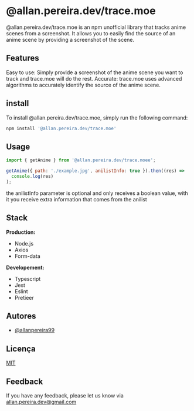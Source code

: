 # @allan.pereira.dev/trace.moe

@allan.pereira.dev/trace.moe is an npm unofficial library that tracks anime scenes from a screenshot. It allows you to easily find the source of an anime scene by providing a screenshot of the scene.

## Features

Easy to use: Simply provide a screenshot of the anime scene you want to track and trace.moe will do the rest.
Accurate: trace.moe uses advanced algorithms to accurately identify the source of the anime scene.

## install

To install @allan.pereira.dev/trace.moe, simply run the following command:

```bash
npm install '@allan.pereira.dev/trace.moe'
```

## Usage

```javascript
import { getAnime } from '@allan.pereira.dev/trace.moee';

getAnime({ path: './example.jpg', anilistInfo: true }).then((res) =>
  console.log(res)
);
```

the anilistInfo parameter is optional and only receives a boolean value, with it you receive extra information that comes from the anilist

## Stack

**Production:**

- Node.js
- Axios
- Form-data

**Developement:**

- Typescript
- Jest
- Eslint
- Pretieer

## Autores

- [@allanpereira99](https://github.com/allanpereira99)

## Licença

[MIT](https://choosealicense.com/licenses/mit/)

## Feedback

If you have any feedback, please let us know via allan.pereira.dev@gmail.com

